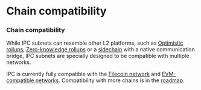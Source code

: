 # Chain compatibility

### Chain compatibility

While IPC subnets can resemble other L2 platforms, such as [Optimistic rollups](https://ethereum.org/en/developers/docs/scaling/optimistic-rollups/), [Zero-knowledge rollups](https://ethereum.org/en/developers/docs/scaling/zk-rollups/) or a [sidechain](https://ethereum.org/en/developers/docs/scaling/sidechains/) with a native communication bridge, IPC subnets are specially designed to be compatible with multiple networks.

IPC is currently fully compatible with the [Filecoin network](https://docs.filecoin.io/basics/what-is-filecoin) and [EVM-compatible networks](https://chainlist.org/). Compatibility with more chains is in the [roadmap](https://ipc.space/#roadmap).&#x20;
